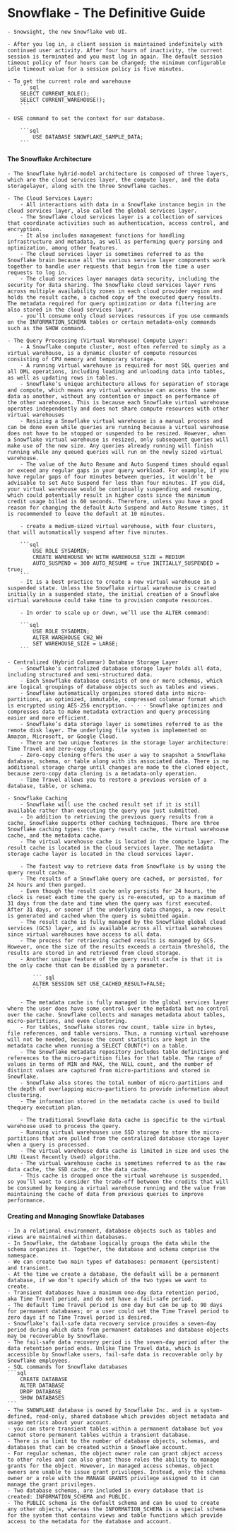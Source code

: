 # Snowflake - The Definitive Guide

    - Snowsight, the new Snowflake web UI. 

    - After you log in, a client session is maintained indefinitely with continued user activity. After four hours of inactivity, the current session is terminated and you must log in again. The default session timeout policy of four hours can be changed; the minimum configurable idle timeout value for a session policy is five minutes.

    - To get the current role and warehouse
        ```sql
        SELECT CURRENT_ROLE();
        SELECT CURRENT_WAREHOUSE();
        ```
    
    - USE command to set the context for our database.

        ```sql
            USE DATABASE SNOWFLAKE_SAMPLE_DATA;
        ```

#### The Snowflake Architecture

    - The Snowflake hybrid-model architecture is composed of three layers, which are the cloud services layer, the compute layer, and the data storagelayer, along with the three Snowflake caches.
    
    - The Cloud Services Layer:
        - All interactions with data in a Snowflake instance begin in the cloud services layer, also called the global services layer.
        - The Snowflake cloud services layer is a collection of services that coordinate activities such as authentication, access control, and encryption. 
        - It also includes management functions for handling infrastructure and metadata, as well as performing query parsing and optimization, among other features. 
        - The cloud services layer is sometimes referred to as the Snowflake brain because all the various service layer components work together to handle user requests that begin from the time a user requests to log in.
        - The cloud services layer manages data security, including the security for data sharing. The Snowflake cloud services layer runs across multiple availability zones in each cloud provider region and holds the result cache, a cached copy of the executed query results. The metadata required for query optimization or data filtering are also stored in the cloud services layer.
        - you’ll consume only cloud services resources if you use commands on the INFORMATION_SCHEMA tables or certain metadata-only commands such as the SHOW command.
    
    - The Query Processing (Virtual Warehouse) Compute Layer:
        - A Snowflake compute cluster, most often referred to simply as a virtual warehouse, is a dynamic cluster of compute resources consisting of CPU memory and temporary storage. 
        - A running virtual warehouse is required for most SQL queries and all DML operations, including loading and unloading data into tables, as well as updating rows in tables. 
        - Snowflake’s unique architecture allows for separation of storage and compute, which means any virtual warehouse can access the same data as another, without any contention or impact on performance of the other warehouses. This is because each Snowflake virtual warehouse operates independently and does not share compute resources with other virtual warehouses
        - Resizing a Snowflake virtual warehouse is a manual process and can be done even while queries are running because a virtual warehouse does not have to be stopped or suspended to be resized. However, when a Snowflake virtual warehouse is resized, only subsequent queries will make use of the new size. Any queries already running will finish running while any queued queries will run on the newly sized virtual warehouse.
        - The value of the Auto Resume and Auto Suspend times should equal or exceed any regular gaps in your query workload. For example, if you have regular gaps of four minutes between queries, it wouldn’t be advisable to set Auto Suspend for less than four minutes. If you did, your virtual warehouse would be continually suspending and resuming, which could potentially result in higher costs since the minimum credit usage billed is 60 seconds. Therefore, unless you have a good reason for changing the default Auto Suspend and Auto Resume times, it is recommended to leave the default at 10 minutes.

        - create a medium-sized virtual warehouse, with four clusters, that will automatically suspend after five minutes.

        ```sql
            USE ROLE SYSADMIN;
            CREATE WAREHOUSE WH WITH WAREHOUSE_SIZE = MEDIUM
            AUTO_SUSPEND = 300 AUTO_RESUME = true INITIALLY_SUSPENDED = true;
        ```
        - It is a best practice to create a new virtual warehouse in a suspended state. Unless the Snowflake virtual warehouse is created initially in a suspended state, the initial creation of a Snowflake virtual warehouse could take time to provision compute resources.

        - In order to scale up or down, we’ll use the ALTER command:

        ```sql
            USE ROLE SYSADMIN;
            ALTER WAREHOUSE CH2_WH
            SET WAREHOUSE_SIZE = LARGE;
        ```

    - Centralized (Hybrid Columnar) Database Storage Layer
        - Snowflake’s centralized database storage layer holds all data, including structured and semi-structured data.
        - Each Snowflake database consists of one or more schemas, which are logical groupings of database objects such as tables and views.
        - Snowflake automatically organizes stored data into micro-partitions, an optimized, immutable, compressed columnar format which is encrypted using AES-256 encryption. - - - Snowflake optimizes and compresses data to make metadata extraction and query processing easier and more efficient.
        - Snowflake’s data storage layer is sometimes referred to as the remote disk layer. The underlying file system is implemented on Amazon, Microsoft, or Google Cloud.
        - There are two unique features in the storage layer architecture: Time Travel and zero-copy cloning.
        - Zero-copy cloning offers the user a way to snapshot a Snowflake database, schema, or table along with its associated data. There is no additional storage charge until changes are made to the cloned object, because zero-copy data cloning is a metadata-only operation. 
        - Time Travel allows you to restore a previous version of a database, table, or schema.

    - Snowflake Caching
        - Snowflake will use the cached result set if it is still available rather than executing the query you just submitted. 
        - In addition to retrieving the previous query results from a cache, Snowflake supports other caching techniques. There are three Snowflake caching types: the query result cache, the virtual warehouse cache, and the metadata cache.
        - The virtual warehouse cache is located in the compute layer. The result cache is located in the cloud services layer. The metadata storage cache layer is located in the cloud services layer.
        
        - The fastest way to retrieve data from Snowflake is by using the query result cache.
        - The results of a Snowflake query are cached, or persisted, for 24 hours and then purged.
        - Even though the result cache only persists for 24 hours, the clock is reset each time the query is re-executed, up to a maximum of 31 days from the date and time when the query was first executed. After 31 days, or sooner if the underlying data changes, a new result is generated and cached when the query is submitted again.
        - The result cache is fully managed by the Snowflake global cloud services (GCS) layer, and is available across all virtual warehouses since virtual warehouses have access to all data. 
        - The process for retrieving cached results is managed by GCS. However, once the size of the results exceeds a certain threshold, the results are stored in and retrieved from cloud storage.
        - Another unique feature of the query result cache is that it is the only cache that can be disabled by a parameter. 

            ``` sql
            ALTER SESSION SET USE_CACHED_RESULT=FALSE;
            ```

        - The metadata cache is fully managed in the global services layer where the user does have some control over the metadata but no control over the cache. Snowflake collects and manages metadata about tables, micro-partitions, and even clustering. 
        - For tables, Snowflake stores row count, table size in bytes, file references, and table versions. Thus, a running virtual warehouse will not be needed, because the count statistics are kept in the metadata cache when running a SELECT COUNT(*) on a table.
        - The Snowflake metadata repository includes table definitions and references to the micro-partition files for that table. The range of values in terms of MIN and MAX, the NULL count, and the number of distinct values are captured from micro-partitions and stored in Snowflake.
        - Snowflake also stores the total number of micro-partitions and the depth of overlapping micro-partitions to provide information about clustering.
        - The information stored in the metadata cache is used to build thequery execution plan.
        
        - The traditional Snowflake data cache is specific to the virtual warehouse used to process the query. 
        - Running virtual warehouses use SSD storage to store the micro-partitions that are pulled from the centralized database storage layer when a query is processed.
        - The virtual warehouse data cache is limited in size and uses the LRU (Least Recently Used) algorithm.
        - The virtual warehouse cache is sometimes referred to as the raw data cache, the SSD cache, or the data cache. 
        - This cache is dropped once the virtual warehouse is suspended, so you’ll want to consider the trade-off between the credits that will be consumed by keeping a virtual warehouse running and the value from maintaining the cache of data from previous queries to improve performance.

#### Creating and Managing Snowflake Databases
    - In a relational environment, database objects such as tables and views are maintained within databases. 
    - In Snowflake, the database logically groups the data while the schema organizes it. Together, the database and schema comprise the namespace.
    - We can create two main types of databases: permanent (persistent) and transient. 
    - At the time we create a database, the default will be a permanent database, if we don’t specify which of the two types we want to create.
    - Transient databases have a maximum one-day data retention period, aka Time Travel period, and do not have a fail-safe period.
    - The default Time Travel period is one day but can be up to 90 days for permanent databases; or a user could set the Time Travel period to zero days if no Time Travel period is desired.
    - Snowflake’s fail-safe data recovery service provides a seven-day period during which data from permanent databases and database objects may be recoverable by Snowflake. 
    - The fail-safe data recovery period is the seven-day period after the data retention period ends. Unlike Time Travel data, which is accessible by Snowflake users, fail-safe data is recoverable only by Snowflake employees.
    - SQL commands for Snowflake databases
    ```sql
        CREATE DATABASE
        ALTER DATABASE
        DROP DATABASE
        SHOW DATABASES
    ```
    - The SNOWFLAKE database is owned by Snowflake Inc. and is a system-defined, read-only, shared database which provides object metadata and usage metrics about your account.
    - you can store transient tables within a permanent database but you cannot store permanent tables within a transient database.
    - There is no limit to the number of database objects, schemas, and databases that can be created within a Snowflake account.
    - For regular schemas, the object owner role can grant object access to other roles and can also grant those roles the ability to manage grants for the object. However, in managed access schemas, object owners are unable to issue grant privileges. Instead, only the schema owner or a role with the MANAGE GRANTS privilege assigned to it can manage the grant privileges.
    - Two database schemas, are included in every database that is created: INFORMATION_SCHEMA and PUBLIC. 
    - The PUBLIC schema is the default schema and can be used to create any other objects, whereas the INFORMATION_SCHEMA is a special schema for the system that contains views and table functions which provide access to the metadata for the database and account.